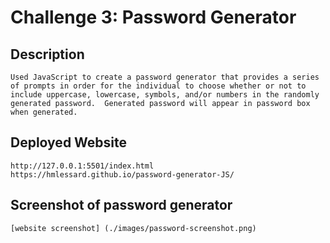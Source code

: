 # Challenge 3: Password Generator
## Description
    Used JavaScript to create a password generator that provides a series of prompts in order for the individual to choose whether or not to include uppercase, lowercase, symbols, and/or numbers in the randomly generated password.  Generated password will appear in password box when generated.

## Deployed Website
    http://127.0.0.1:5501/index.html
    https://hmlessard.github.io/password-generator-JS/

## Screenshot of password generator
    [website screenshot] (./images/password-screenshot.png)